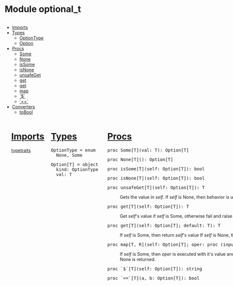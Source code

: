 <div class="document" id="documentId">
  <div class="container">
    <h1 class="title">Module optional_t</h1>
    <div class="row">
  <div class="three columns">
  <ul class="simple simple-toc" id="toc-list">
<li>
  <a class="reference reference-toplevel" href="#6" id="56">Imports</a>
  <ul class="simple simple-toc-section">
    
  </ul>
</li>
<li>
  <a class="reference reference-toplevel" href="#7" id="57">Types</a>
  <ul class="simple simple-toc-section">
      <li><a class="reference" href="#OptionType"
    title="OptionType = enum 
  None, Some"><wbr />Option<wbr />Type</a></li>
  <li><a class="reference" href="#Option"
    title="Option[T] = object 
  kind: OptionType
  val: T"><wbr />Option</a></li>

  </ul>
</li>
<li>
  <a class="reference reference-toplevel" href="#12" id="62">Procs</a>
  <ul class="simple simple-toc-section">
      <li><a class="reference" href="#Some,T"
    title="Some[T](val: T): Option[T]"><wbr />Some</a></li>
  <li><a class="reference" href="#None,"
    title="None[T](): Option[T]"><wbr />None</a></li>
  <li><a class="reference" href="#isSome,Option[T]"
    title="isSome[T](self: Option[T]): bool"><wbr />is<wbr />Some</a></li>
  <li><a class="reference" href="#isNone,Option[T]"
    title="isNone[T](self: Option[T]): bool"><wbr />is<wbr />None</a></li>
  <li><a class="reference" href="#unsafeGet,Option[T]"
    title="unsafeGet[T](self: Option[T]): T"><wbr />unsafe<wbr />Get</a></li>
  <li><a class="reference" href="#get,Option[T]"
    title="get[T](self: Option[T]): T"><wbr />get</a></li>
  <li><a class="reference" href="#get,Option[T],T"
    title="get[T](self: Option[T]; default: T): T"><wbr />get</a></li>
  <li><a class="reference" href="#map,Option[T],proc(T)"
    title="map[T, R](self: Option[T]; oper: proc (input: T): R): Option[R]"><wbr />map</a></li>
  <li><a class="reference" href="#$,Option[T]"
    title="`$`[T](self: Option[T]): string"><wbr />`$`</a></li>
  <li><a class="reference" href="#==,Option[T],Option[T]"
    title="`==`[T](a, b: Option[T]): bool"><wbr />`==`</a></li>

  </ul>
</li>
<li>
  <a class="reference reference-toplevel" href="#16" id="66">Converters</a>
  <ul class="simple simple-toc-section">
      <li><a class="reference" href="#toBool.c,Option[T]"
    title="toBool[T](self: Option[T]): bool"><wbr />to<wbr />Bool</a></li>

  </ul>
</li>

</ul>

  </div>
  <div class="nine columns" id="content">
  <p class="module-desc"></p>
  <div class="section" id="6">
<h1><a class="toc-backref" href="#6">Imports</a></h1>
<dl class="item">
<a class="reference external" href="typetraits.html">typetraits</a>
</dl></div>
<div class="section" id="7">
<h1><a class="toc-backref" href="#7">Types</a></h1>
<dl class="item">
<dt id="OptionType"><a name="OptionType"></a><pre><span class="Identifier">OptionType</span> <span class="Other">=</span> <span class="Keyword">enum</span> 
  <span class="Identifier">None</span><span class="Other">,</span> <span class="Identifier">Some</span></pre></dt>
<dd>


</dd>
<dt id="Option"><a name="Option"></a><pre><span class="Identifier">Option</span><span class="Other">[</span><span class="Identifier">T</span><span class="Other">]</span> <span class="Other">=</span> <span class="Keyword">object</span> 
  <span class="Identifier">kind</span><span class="Other">:</span> <span class="Identifier">OptionType</span>
  <span class="Identifier">val</span><span class="Other">:</span> <span class="Identifier">T</span>
</pre></dt>
<dd>


</dd>

</dl></div>
<div class="section" id="12">
<h1><a class="toc-backref" href="#12">Procs</a></h1>
<dl class="item">
<dt id="Some"><a name="Some,T"></a><pre><span class="Keyword">proc</span> <span class="Identifier">Some</span><span class="Other">[</span><span class="Identifier">T</span><span class="Other">]</span><span class="Other">(</span><span class="Identifier">val</span><span class="Other">:</span> <span class="Identifier">T</span><span class="Other">)</span><span class="Other">:</span> <span class="Identifier">Option</span><span class="Other">[</span><span class="Identifier">T</span><span class="Other">]</span></pre></dt>
<dd>


</dd>
<dt id="None"><a name="None,"></a><pre><span class="Keyword">proc</span> <span class="Identifier">None</span><span class="Other">[</span><span class="Identifier">T</span><span class="Other">]</span><span class="Other">(</span><span class="Other">)</span><span class="Other">:</span> <span class="Identifier">Option</span><span class="Other">[</span><span class="Identifier">T</span><span class="Other">]</span></pre></dt>
<dd>


</dd>
<dt id="isSome"><a name="isSome,Option[T]"></a><pre><span class="Keyword">proc</span> <span class="Identifier">isSome</span><span class="Other">[</span><span class="Identifier">T</span><span class="Other">]</span><span class="Other">(</span><span class="Identifier">self</span><span class="Other">:</span> <span class="Identifier">Option</span><span class="Other">[</span><span class="Identifier">T</span><span class="Other">]</span><span class="Other">)</span><span class="Other">:</span> <span class="Identifier">bool</span></pre></dt>
<dd>


</dd>
<dt id="isNone"><a name="isNone,Option[T]"></a><pre><span class="Keyword">proc</span> <span class="Identifier">isNone</span><span class="Other">[</span><span class="Identifier">T</span><span class="Other">]</span><span class="Other">(</span><span class="Identifier">self</span><span class="Other">:</span> <span class="Identifier">Option</span><span class="Other">[</span><span class="Identifier">T</span><span class="Other">]</span><span class="Other">)</span><span class="Other">:</span> <span class="Identifier">bool</span></pre></dt>
<dd>


</dd>
<dt id="unsafeGet"><a name="unsafeGet,Option[T]"></a><pre><span class="Keyword">proc</span> <span class="Identifier">unsafeGet</span><span class="Other">[</span><span class="Identifier">T</span><span class="Other">]</span><span class="Other">(</span><span class="Identifier">self</span><span class="Other">:</span> <span class="Identifier">Option</span><span class="Other">[</span><span class="Identifier">T</span><span class="Other">]</span><span class="Other">)</span><span class="Other">:</span> <span class="Identifier">T</span></pre></dt>
<dd>
Gets the value in <cite>self</cite>. If <cite>self</cite> is None, then behavior is undefined

</dd>
<dt id="get"><a name="get,Option[T]"></a><pre><span class="Keyword">proc</span> <span class="Identifier">get</span><span class="Other">[</span><span class="Identifier">T</span><span class="Other">]</span><span class="Other">(</span><span class="Identifier">self</span><span class="Other">:</span> <span class="Identifier">Option</span><span class="Other">[</span><span class="Identifier">T</span><span class="Other">]</span><span class="Other">)</span><span class="Other">:</span> <span class="Identifier">T</span></pre></dt>
<dd>
Get <cite>self</cite>'s value if <cite>self</cite> is Some, otherwise fail and raise an exception

</dd>
<dt id="get"><a name="get,Option[T],T"></a><pre><span class="Keyword">proc</span> <span class="Identifier">get</span><span class="Other">[</span><span class="Identifier">T</span><span class="Other">]</span><span class="Other">(</span><span class="Identifier">self</span><span class="Other">:</span> <span class="Identifier">Option</span><span class="Other">[</span><span class="Identifier">T</span><span class="Other">]</span><span class="Other">;</span> <span class="Identifier">default</span><span class="Other">:</span> <span class="Identifier">T</span><span class="Other">)</span><span class="Other">:</span> <span class="Identifier">T</span></pre></dt>
<dd>
If <cite>self</cite> is Some, then return <cite>self</cite>'s value If <cite>self</cite> is None, then return <cite>default</cite>

</dd>
<dt id="map"><a name="map,Option[T],proc(T)"></a><pre><span class="Keyword">proc</span> <span class="Identifier">map</span><span class="Other">[</span><span class="Identifier">T</span><span class="Other">,</span> <span class="Identifier">R</span><span class="Other">]</span><span class="Other">(</span><span class="Identifier">self</span><span class="Other">:</span> <span class="Identifier">Option</span><span class="Other">[</span><span class="Identifier">T</span><span class="Other">]</span><span class="Other">;</span> <span class="Identifier">oper</span><span class="Other">:</span> <span class="Keyword">proc</span> <span class="Other">(</span><span class="Identifier">input</span><span class="Other">:</span> <span class="Identifier">T</span><span class="Other">)</span><span class="Other">:</span> <span class="Identifier">R</span><span class="Other">)</span><span class="Other">:</span> <span class="Identifier">Option</span><span class="Other">[</span><span class="Identifier">R</span><span class="Other">]</span></pre></dt>
<dd>
If <cite>self</cite> is Some, then <cite>oper</cite> is executed with it's value and returned. Otherwise, None is returned.

</dd>
<dt id="$"><a name="$,Option[T]"></a><pre><span class="Keyword">proc</span> <span class="Identifier">`$`</span><span class="Other">[</span><span class="Identifier">T</span><span class="Other">]</span><span class="Other">(</span><span class="Identifier">self</span><span class="Other">:</span> <span class="Identifier">Option</span><span class="Other">[</span><span class="Identifier">T</span><span class="Other">]</span><span class="Other">)</span><span class="Other">:</span> <span class="Identifier">string</span></pre></dt>
<dd>


</dd>
<dt id="=="><a name="==,Option[T],Option[T]"></a><pre><span class="Keyword">proc</span> <span class="Identifier">`==`</span><span class="Other">[</span><span class="Identifier">T</span><span class="Other">]</span><span class="Other">(</span><span class="Identifier">a</span><span class="Other">,</span> <span class="Identifier">b</span><span class="Other">:</span> <span class="Identifier">Option</span><span class="Other">[</span><span class="Identifier">T</span><span class="Other">]</span><span class="Other">)</span><span class="Other">:</span> <span class="Identifier">bool</span></pre></dt>
<dd>


</dd>

</dl></div>
<div class="section" id="16">
<h1><a class="toc-backref" href="#16">Converters</a></h1>
<dl class="item">
<dt id="toBool"><a name="toBool.c,Option[T]"></a><pre><span class="Keyword">converter</span> <span class="Identifier">toBool</span><span class="Other">[</span><span class="Identifier">T</span><span class="Other">]</span><span class="Other">(</span><span class="Identifier">self</span><span class="Other">:</span> <span class="Identifier">Option</span><span class="Other">[</span><span class="Identifier">T</span><span class="Other">]</span><span class="Other">)</span><span class="Other">:</span> <span class="Identifier">bool</span></pre></dt>
<dd>
Can be used as
<pre><code>
if myOption:
  discard myOption.get
</code></pre>
</dl>
</p></blockquote>


</dd>

</dl></div>

  </div>
</div>
